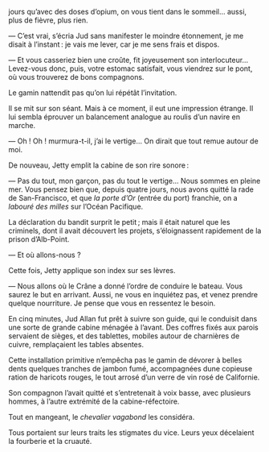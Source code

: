 jours qu’avec des doses d’opium, on vous tient dans le sommeil… aussi, plus de fièvre, plus rien.

— C’est vrai, s’écria Jud sans manifester le moindre étonnement, je me
disait à l’instant : je vais me lever, car je me sens frais et dispos.

— Et vous casseriez bien une croûte, fit joyeusement son interlocuteur… Levez-vous donc, puis, votre estomac satisfait, vous viendrez sur le pont, où vous trouverez de bons compagnons.

Le gamin nattendit pas qu’on lui répétât l’invitation.

Il se mit sur son séant. Mais à ce moment, il eut une impression étrange. Il lui sembla éprouver un balancement analogue au roulis d’un navire en marche.

— Oh ! Oh ! murmura-t-il, j’ai le vertige… On dirait que tout remue autour de moi.

De nouveau, Jetty emplit la cabine de son rire sonore :

— Pas du tout, mon garçon, pas du tout le vertige… Nous sommes en
pleine mer. Vous pensez bien que, depuis quatre jours, nous avons quitté la rade de San-Francisco, et que _la porte d’Or_ (entrée du port) franchie, on a _labouré des milles_ sur l’Océan Pacifique.

La déclaration du bandit surprit le petit ; mais il était naturel que les criminels, dont il avait découvert les projets, s’éloignassent rapidement de la prison d’Alb-Point.

— Et où allons-nous ?

Cette fois, Jetty applique son index sur ses lèvres.

— Nous allons où le Crâne a donné l’ordre de conduire le bateau. Vous
saurez le but en arrivant. Aussi, ne vous en inquiétez pas, et venez prendre quelque nourriture. Je pense que vous en ressentez le besoin.

En cinq minutes, Jud Allan fut prêt à suivre son guide, qui le conduisit dans une sorte de grande cabine ménagée à l’avant. Des coffres fixés aux parois servaient de sièges, et des tablettes, mobiles autour de charnières de cuivre, remplaçaient les tables absentes.

Cette installation primitive n’empêcha pas le gamin de dévorer à belles dents quelques tranches de jambon fumé, accompagnées dune copieuse ration de haricots rouges, le tout arrosé d’un verre de vin rosé de Californie.

Son compagnon l’avait quitté et s’entretenait à voix basse, avec plusieurs hommes, à l’autre extrémité de la cabine-réfectoire.

Tout en mangeant, le _chevalier vagabond_ les considéra.

Tous portaient sur leurs traits les stigmates du vice. Leurs yeux décelaient la fourberie et la cruauté.
